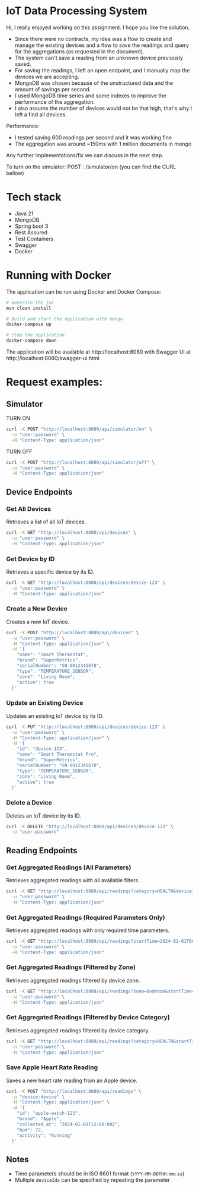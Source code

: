 # IoT Data Processing System

Hi, I really enjoyed working on this assignment. I hope you like the solution.

- Since there were no contracts, my idea was a flow to create and manage the existing devices and a flow to save the
readings and query for the aggregations (as requested in the document).
- The system can't save a reading from an unknown device previously saved.
- For saving the readings, I left an open endpoint, and I manually map the devices we are accepting. 
- MongoDB was chosen because of the unstructured data and the amount of savings per second.
- I used MongoDB time series and some indexes to improve the performance of the aggregation.
- I also assume the number of devices would not be that high, that's why I left a find all devices.


Performance: 
- I tested saving 600 readings per second and it was working fine
- The aggregation was around ~150ms with 1 million documents in mongo

Any further implementations/fix we can discuss in the next step.

To turn on the simulator:
POST : /simulator/on (you can find the CURL bellow)

# Tech stack

- Java 21
- MongoDB
- Spring boot 3
- Rest Assured
- Test Containers
- Swagger
- Docker

# Running with Docker

The application can be run using Docker and Docker Compose:

```bash
# Generate the jar
mvn clean install

# Build and start the application with mongo
docker-compose up

# Stop the application
docker-compose down
```

The application will be available at http://localhost:8080 with Swagger UI at http://localhost:8080/swagger-ui.html


# Request examples:

## Simulator

TURN ON
```bash
curl -X POST "http://localhost:8080/api/simulator/on" \
  -u "user:password" \
  -H "Content-Type: application/json"
```

TURN OFF
```bash
curl -X POST "http://localhost:8080/api/simulator/off" \
  -u "user:password" \
  -H "Content-Type: application/json"
```

## Device Endpoints

### Get All Devices

Retrieves a list of all IoT devices.

```bash
curl -X GET "http://localhost:8080/api/devices" \
  -u "user:password" \
  -H "Content-Type: application/json"
```

### Get Device by ID

Retrieves a specific device by its ID.

```bash
curl -X GET "http://localhost:8080/api/devices/device-123" \
  -u "user:password" \
  -H "Content-Type: application/json"
```

### Create a New Device

Creates a new IoT device.

```bash
curl -X POST "http://localhost:8080/api/devices" \
  -u "user:password" \
  -H "Content-Type: application/json" \
  -d '{
    "name": "Smart Thermostat",
    "brand": "SuperMetrics",
    "serialNumber": "SN-0012345678",
    "type": "TEMPERATURE_SENSOR",
    "zone": "Living Room",
    "active": true
  }'
```

### Update an Existing Device

Updates an existing IoT device by its ID.

```bash
curl -X PUT "http://localhost:8080/api/devices/device-123" \
  -u "user:password" \
  -H "Content-Type: application/json" \
  -d '{
    "id": "device-123",
    "name": "Smart Thermostat Pro",
    "brand": "SuperMetrics",
    "serialNumber": "SN-0012345678",
    "type": "TEMPERATURE_SENSOR",
    "zone": "Living Room",
    "active": true
  }'
```

### Delete a Device

Deletes an IoT device by its ID.

```bash
curl -X DELETE "http://localhost:8080/api/devices/device-123" \
  -u "user:password"
```

## Reading Endpoints

### Get Aggregated Readings (All Parameters)

Retrieves aggregated readings with all available filters.

```bash
curl -X GET "http://localhost:8080/api/readings?category=HEALTH&deviceIds=apple-watch-123&deviceIds=fitbit-456&zone=Bedroom&startTime=2024-01-01T00:00:00&endTime=2024-01-02T23:59:59" \
  -u "user:password" \
  -H "Content-Type: application/json"
```

### Get Aggregated Readings (Required Parameters Only)

Retrieves aggregated readings with only required time parameters.

```bash
curl -X GET "http://localhost:8080/api/readings?startTime=2024-01-01T00:00:00&endTime=2024-01-02T23:59:59" \
  -u "user:password" \
  -H "Content-Type: application/json"
```

### Get Aggregated Readings (Filtered by Zone)

Retrieves aggregated readings filtered by device zone.

```bash
curl -X GET "http://localhost:8080/api/readings?zone=Bedroom&startTime=2024-01-01T00:00:00&endTime=2024-01-02T23:59:59" \
  -u "user:password" \
  -H "Content-Type: application/json"
```

### Get Aggregated Readings (Filtered by Device Category)

Retrieves aggregated readings filtered by device category.

```bash
curl -X GET "http://localhost:8080/api/readings?category=HEALTH&startTime=2024-01-01T00:00:00&endTime=2024-01-02T23:59:59" \
  -u "user:password" \
  -H "Content-Type: application/json"
```

### Save Apple Heart Rate Reading

Saves a new heart rate reading from an Apple device.

```bash
curl -X POST "http://localhost:8080/api/readings" \
  -u "device:device" \
  -H "Content-Type: application/json" \
  -d '{
    "id": "apple-watch-123",
    "brand": "Apple",
    "collected_at": "2024-01-01T12:00:00Z",
    "bpm": 72,
    "activity": "Running"
  }'
```

## Notes

- Time parameters should be in ISO 8601 format (`YYYY-MM-DDTHH:mm:ss`)
- Multiple `deviceIds` can be specified by repeating the parameter

